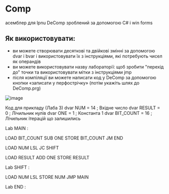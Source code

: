 # Comp
асемблер для lpnu DeComp
зроблений за допомогою C# і win forms


## Як використовувати:
- ви можете створювати десяткові та двійкові змінні за допомогою dvar і bvar і використовувати їх з інструкціями, які потребують чисел як операндів
- ви можете використовувати назву лабораторії: щоб зробити "перехід до" точки та використовувати мітки з інструкціями jmp
- після компіляції ви можете написати код у DeComp за допомогою кнопки «записати у перфострічку» (потім укажіть шлях до DeComp.prg)

![image](https://github.com/user-attachments/assets/f0d30979-bfcd-4055-895d-ef486a31c2a7)

Код для прикладу (Лаба 3)
                 dvar NUM =  14  ; Вхідне число
dvar RESULT = 0     ; Лічильник нулів
dvar ONE = 1        ; Константа 1
dvar BIT_COUNT = 16 ; Лічильник ітерацій що залишились

Lab MAIN :

LOAD BIT_COUNT
SUB ONE
STORE BIT_COUNT
JM END

LOAD NUM
LSL
JC SHIFT

LOAD RESULT
ADD ONE
STORE RESULT

Lab SHIFT :

LOAD NUM
LSL
STORE NUM
JMP MAIN

Lab END :

